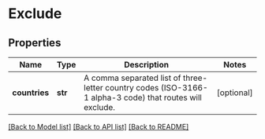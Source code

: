 # Exclude

## Properties
Name | Type | Description | Notes
------------ | ------------- | ------------- | -------------
**countries** | **str** | A comma separated list of three-letter country codes (ISO-3166-1 alpha-3 code) that routes will exclude.  | [optional] 

[[Back to Model list]](../README.md#documentation-for-models) [[Back to API list]](../README.md#documentation-for-api-endpoints) [[Back to README]](../README.md)

